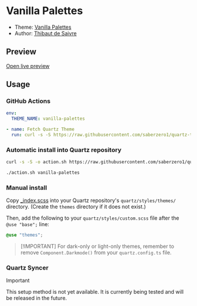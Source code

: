 # Vanilla Palettes

- Theme: [Vanilla Palettes](OBSIDIAN_THEME_URL%)
- Author: <a href="https://github.com/GnRlLeclerc" target="_blank" rel="noopener noreferrer">Thibaut de Saivre</a>

## Preview

[Open live preview](https://quartz-themes.github.io/vanilla-palettes/)

## Usage

### GitHub Actions

```yaml
env:
  THEME_NAME: vanilla-palettes
```

```yaml
- name: Fetch Quartz Theme
  run: curl -s -S https://raw.githubusercontent.com/saberzero1/quartz-themes/master/action.sh | bash -s -- $THEME_NAME
```

### Automatic install into Quartz repository

```bash
curl -s -S -o action.sh https://raw.githubusercontent.com/saberzero1/quartz-themes/master/action.sh

./action.sh vanilla-palettes
```

### Manual install

Copy [\_index.scss](./_index.scss) into your Quartz repository's `quartz/styles/themes/` directory. (Create the `themes` directory if it does not exist.)

Then, add the following to your `quartz/styles/custom.scss` file after the `@use "base";` line:

```scss
@use "themes";
```

> [!IMPORTANT] For dark-only or light-only themes, remember to remove `Component.Darkmode()` from your `quartz.config.ts` file.

### Quartz Syncer

> [!IMPORTANT]
> This setup method is not yet available. It is currently being tested and will be released in the future.
